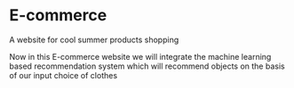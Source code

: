 # E-commerce
A website for cool summer products shopping

Now in this E-commerce website we will integrate the machine learning based recommendation system which will recommend objects on the basis of our input choice of clothes
